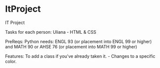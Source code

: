# ItProject
IT Project

Tasks for each person:
Uliana - HTML & CSS

PreReqs:
Python needs: ENGL 93 (or placement into ENGL 99 or higher) and MATH 90 or AHSE 76 (or placement into MATH 99 or higher)

Features: 
To add a class if you've already taken it.
        - Changes to a specific color. 

